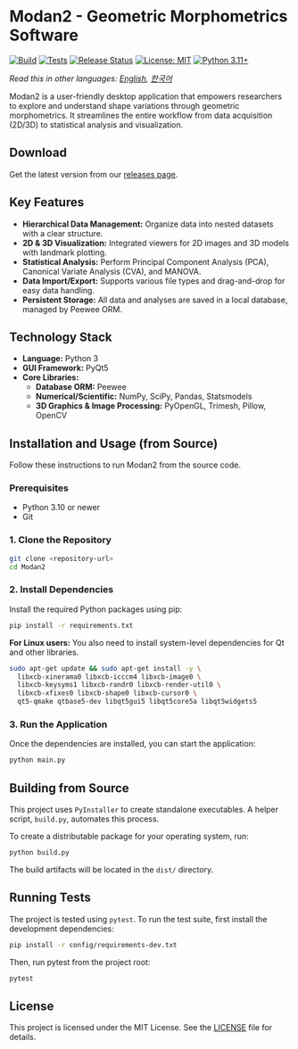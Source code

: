 # Modan2 - Geometric Morphometrics Software

[![Build](https://github.com/jikhanjung/Modan2/actions/workflows/build.yml/badge.svg)](https://github.com/jikhanjung/Modan2/actions/workflows/build.yml)
[![Tests](https://github.com/jikhanjung/Modan2/actions/workflows/test.yml/badge.svg)](https://github.com/jikhanjung/Modan2/actions/workflows/test.yml)
[![Release Status](https://github.com/jikhanjung/Modan2/actions/workflows/release.yml/badge.svg)](https://github.com/jikhanjung/Modan2/actions/workflows/release.yml)
[![License: MIT](https://img.shields.io/badge/License-MIT-yellow.svg)](https://opensource.org/licenses/MIT)
[![Python 3.11+](https://img.shields.io/badge/python-3.11+-blue.svg)](https://www.python.org/downloads/)

*Read this in other languages: [English](README.md), [한국어](README.ko.md)*

Modan2 is a user-friendly desktop application that empowers researchers to explore and understand shape variations through geometric morphometrics. It streamlines the entire workflow from data acquisition (2D/3D) to statistical analysis and visualization.

## Download

Get the latest version from our [releases page](https://github.com/jikhanjung/Modan2/releases).

## Key Features

- **Hierarchical Data Management:** Organize data into nested datasets with a clear structure.
- **2D & 3D Visualization:** Integrated viewers for 2D images and 3D models with landmark plotting.
- **Statistical Analysis:** Perform Principal Component Analysis (PCA), Canonical Variate Analysis (CVA), and MANOVA.
- **Data Import/Export:** Supports various file types and drag-and-drop for easy data handling.
- **Persistent Storage:** All data and analyses are saved in a local database, managed by Peewee ORM.

## Technology Stack

- **Language:** Python 3
- **GUI Framework:** PyQt5
- **Core Libraries:**
    - **Database ORM:** Peewee
    - **Numerical/Scientific:** NumPy, SciPy, Pandas, Statsmodels
    - **3D Graphics & Image Processing:** PyOpenGL, Trimesh, Pillow, OpenCV

## Installation and Usage (from Source)

Follow these instructions to run Modan2 from the source code.

### Prerequisites

- Python 3.10 or newer
- Git

### 1. Clone the Repository

```bash
git clone <repository-url>
cd Modan2
```

### 2. Install Dependencies

Install the required Python packages using pip:

```bash
pip install -r requirements.txt
```

**For Linux users:** You also need to install system-level dependencies for Qt and other libraries.

```bash
sudo apt-get update && sudo apt-get install -y \
  libxcb-xinerama0 libxcb-icccm4 libxcb-image0 \
  libxcb-keysyms1 libxcb-randr0 libxcb-render-util0 \
  libxcb-xfixes0 libxcb-shape0 libxcb-cursor0 \
  qt5-qmake qtbase5-dev libqt5gui5 libqt5core5a libqt5widgets5
```

### 3. Run the Application

Once the dependencies are installed, you can start the application:

```bash
python main.py
```

## Building from Source

This project uses `PyInstaller` to create standalone executables. A helper script, `build.py`, automates this process.

To create a distributable package for your operating system, run:

```bash
python build.py
```

The build artifacts will be located in the `dist/` directory.

## Running Tests

The project is tested using `pytest`. To run the test suite, first install the development dependencies:

```bash
pip install -r config/requirements-dev.txt
```

Then, run pytest from the project root:

```bash
pytest
```

## License

This project is licensed under the MIT License. See the [LICENSE](LICENSE) file for details.